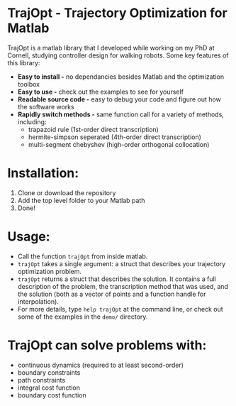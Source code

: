 # TrajOpt - Trajectory Optimization for Matlab
TrajOpt is a matlab library that I developed while working on my PhD at Cornell, studying controller design for walking robots. Some key features of this library:
- __Easy to install -__ no dependancies besides Matlab and the optimization toolbox
- __Easy to use -__ check out the examples to see for yourself
- __Readable source code -__ easy to debug your code and figure out how the software works
- __Rapidly switch methods -__ same function call for a variety of methods, including:
    - trapazoid rule (1st-order direct transcription)
    - hermite-simpson seperated (4th-order direct transcription)
    - multi-segment chebyshev (high-order orthogonal collocation)

# Installation:
1. Clone or download the repository
2. Add the top level folder to your Matlab path
3. Done!

# Usage:
- Call the function `trajOpt` from inside matlab. 
- `trajOpt` takes a single argument: a struct that describes your trajectory optimization problem. 
- `trajOpt` returns a struct that describes the solution. It contains a full description of the problem, the transcription method that was used, and the solution (both as a vector of points and a function handle for interpolation).
- For more details, type `help trajOpt` at the command line, or check out some of the examples in the `demo/` directory.
 
# TrajOpt can solve problems with:
- continuous dynamics (required to at least second-order)
- boundary constraints 
- path constraints
- integral cost function
- boundary cost function